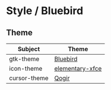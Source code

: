

# Style / Bluebird


## Theme

| Subject | Theme |
| --- | --- |
| gtk-theme | [Bluebird](https://github.com/shimmerproject/Bluebird) |
| icon-theme | [elementary-xfce](https://github.com/shimmerproject/elementary-xfce) |
| cursor-theme | [Qogir](https://github.com/vinceliuice/Qogir-icon-theme/tree/master/src/cursors) |
